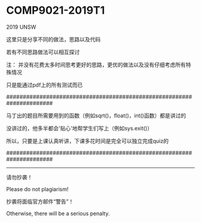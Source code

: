 # COMP9021-2019T1
2019 UNSW

这里只是分享不同的做法，思路以及代码

若有不同思路做法可以相互探讨

注：
并没有花费太多时间思考更好的思路，更优的做法以及没有仔细考虑所有特殊情况

只是能通过pdf上的所有测试而已

######################################################################

马丁出的题目所需要用到的函数（例如sqrt()，float()，int()函数）都是讲过的

没讲过的，他多半都会'贴心'地帮学生们写上（例如sys.exit()）

所以，只要是上课认真听讲，下课多花时间是完全可以独立完成quiz的

######################################################################

---------------------------
请勿抄袭！

Please do not plagiarism!

抄袭将面临官方邮件“警告”！

Otherwise, there will be a serious penalty. 
